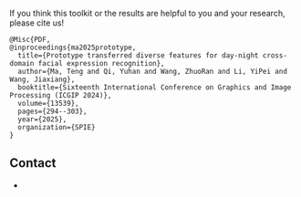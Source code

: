 If you think this toolkit or the results are helpful to you and your research, please cite us!

```
@Misc{PDF,
@inproceedings{ma2025prototype,
  title={Prototype transferred diverse features for day-night cross-domain facial expression recognition},
  author={Ma, Teng and Qi, Yuhan and Wang, ZhuoRan and Li, YiPei and Wang, Jiaxiang},
  booktitle={Sixteenth International Conference on Graphics and Image Processing (ICGIP 2024)},
  volume={13539},
  pages={294--303},
  year={2025},
  organization={SPIE}
}  
```

## Contact

- [Jiaxiang Wang]: Netizenwjx@foxmail.com
